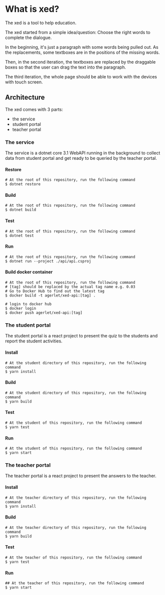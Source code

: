 # What is xed?

The xed is a tool to help education.

The xed started from a simple idea/question: Choose the right words to complete the dialogue.

In the beginning, it's just a paragraph with some words being pulled out. As the replacements, some textboxes are in the positions of the missing words.

Then, in the second iteration, the textboxes are replaced by the draggable boxes so that the user can drag the text into the paragraph.

The third iteration, the whole page should be able to work with the devices with touch screen. 

## Architecture

The xed comes with 3 parts: 
- the service 
- student portal
- teacher portal 

### The service

The service is a dotnet core 3.1 WebAPI running in the background to collect data from student portal and get ready to be queried by the teacher portal.

#### Restore

    # At the root of this repository, run the following command
    $ dotnet restore

#### Build

    # At the root of this repository, run the following command
    $ dotnet build

#### Test

    # At the root of this repository, run the following command
    $ dotnet test
    
#### Run
    
    # At the root of this repository, run the following command
    $ dotnet run --project ./api/api.csproj
    
#### Build docker container

    # At the root of this repository, run the following command
    # [tag] should be replaced by the actual tag name e.g. 0.03
    # Go to Docker Hub to find out the latest tag
    $ docker build -t agerlet/xed-api:[tag] .
    
    # login to docker hub
    $ docker login 
    $ docker push agerlet/xed-api:[tag]

### The student portal

The student portal is a react project to present the quiz to the students and report the student activities.

#### Install

    # At the student directory of this repository, run the following command
    $ yarn install

#### Build

    # At the student directory of this repository, run the following command
    $ yarn build

#### Test

    # At the student of this repository, run the following command
    $ yarn test
    
#### Run
    
    # At the student of this repository, run the following command
    $ yarn start

### The teacher portal

The teacher portal is a react project to present the answers to the teacher.

#### Install

    # At the teacher directory of this repository, run the following command
    $ yarn install

#### Build

    # At the teacher directory of this repository, run the following command
    $ yarn build

#### Test

    # At the teacher of this repository, run the following command
    $ yarn test
    
#### Run
    
    ## At the teacher of this repository, run the following command
    $ yarn start
